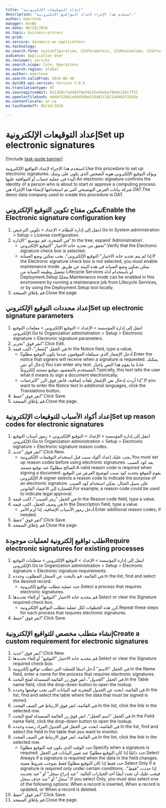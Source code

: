 ```yaml
--- 
title: "إعداد التوقيعات الإلكترونية"
description: "استخدم هذا الإجراء لإعداد التواقيع الإلكترونية."
author: maertenm
manager: AnnBe
ms.date: 08/29/2018
ms.topic: business-process
ms.prod: 
ms.service: dynamics-ax-applications
ms.technology: 
ms.search.form: SysConfiguration, SIGParameters, SIGReasonCode, SIGProcSetup
audience: Application User
ms.reviewer: sericks
ms.search.scope: Core, Operations
ms.search.region: Global
ms.author: maertenm
ms.search.validFrom: 2016-06-30
ms.dyn365.ops.version: Version 7.0.0
ms.translationtype: HT
ms.sourcegitcommit: 0312b8cfadd45f8e59225e9daba78b9e216cff51
ms.openlocfilehash: eb6bf529b1e94d598e219482f182140402f2928a
ms.contentlocale: ar-sa
ms.lasthandoff: 09/14/2018

---
```

# <a name="set-up-electronic-signatures"></a><span data-ttu-id="81e87-103">إعداد التوقيعات الإلكترونية</span><span class="sxs-lookup"><span data-stu-id="81e87-103">Set up electronic signatures</span></span>

[!include [task guide banner](../../includes/task-guide-banner.md)]

<span data-ttu-id="81e87-104">استخدم هذا الإجراء لإعداد التواقيع الإلكترونية.</span><span class="sxs-lookup"><span data-stu-id="81e87-104">Use this procedure to set up electronic signatures.</span></span> <span data-ttu-id="81e87-105">ويؤكد التوقيع الإلكتروني هوية الشخص الذي يكون على وشك البدء في عملية حساب أو الموافقة عليها.</span><span class="sxs-lookup"><span data-stu-id="81e87-105">An electronic signature confirms the identity of a person who is about to start or approve a computing process.</span></span> <span data-ttu-id="81e87-106">شركة بيانات العرض التوضيحي التي تم استخدامها لإنشاء هذا الإجراء هي DAT.</span><span class="sxs-lookup"><span data-stu-id="81e87-106">The demo data company used to create this procedure is DAT.</span></span>


## <a name="enable-the-electronic-signature-configuration-key"></a><span data-ttu-id="81e87-107">تمكين مفتاح تكوين التوقيع الإلكتروني</span><span class="sxs-lookup"><span data-stu-id="81e87-107">Enable the Electronic signature configuration key</span></span>
1. <span data-ttu-id="81e87-108">انتقل إلى إدارة النظام > الإعداد > تكوين الترخيص.</span><span class="sxs-lookup"><span data-stu-id="81e87-108">Go to System administration > Setup > License configuration.</span></span>
2. <span data-ttu-id="81e87-109">في الشجرة، قم بتوسيع ''الإدارة".</span><span class="sxs-lookup"><span data-stu-id="81e87-109">In the tree, expand 'Administration'.</span></span>
    * <span data-ttu-id="81e87-110">تحقق من تحديد خانة الاختيار "التوقيع الإلكتروني".</span><span class="sxs-lookup"><span data-stu-id="81e87-110">Verify that the Electronic signature check box is selected.</span></span>  
    * <span data-ttu-id="81e87-111">إذا لم يتم تحديد خانة الاختيار" التوقيع الإلكتروني"، يجب تمكين وضع الصيانة.</span><span class="sxs-lookup"><span data-stu-id="81e87-111">If the Electronic signature check box is not selected, you must enable maintenance mode.</span></span> <span data-ttu-id="81e87-112">يمكن تمكين وضع الصيانة في هذه البيئة عن طريق تشغيل وظيفة الصيانة من Lifecycle Services أو باستخدام أداة Deployment.Setup محليًا.</span><span class="sxs-lookup"><span data-stu-id="81e87-112">Maintenance mode can be enabled in this environment by running a maintenance job from Lifecycle Services, or by using the Deployment.Setup tool locally.</span></span>  
3. <span data-ttu-id="81e87-113">قم بإغلاق الصفحة.</span><span class="sxs-lookup"><span data-stu-id="81e87-113">Close the page.</span></span>

## <a name="set-up-electronic-signature-parameters"></a><span data-ttu-id="81e87-114">إعداد محددات التوقيع الإلكتروني</span><span class="sxs-lookup"><span data-stu-id="81e87-114">Set up electronic signature parameters</span></span>
1. <span data-ttu-id="81e87-115">انتقل إلى إدارة المؤسسة > الإعداد > التوقيع الإلكتروني > معلمات التوقيع الإلكتروني.</span><span class="sxs-lookup"><span data-stu-id="81e87-115">Go to Organization administration > Setup > Electronic signature > Electronic signature parameters.</span></span>
2. <span data-ttu-id="81e87-116">انقر فوق "تحرير".</span><span class="sxs-lookup"><span data-stu-id="81e87-116">Click Edit.</span></span>
3. <span data-ttu-id="81e87-117">في الحقل "إشعار"، اكتب قيمة.</span><span class="sxs-lookup"><span data-stu-id="81e87-117">In the Notice field, type a value.</span></span>
    * <span data-ttu-id="81e87-118">أدخل الإشعار الذي سيتلقاه الموقعون عندما يكون التوقيع مطلوبًا.</span><span class="sxs-lookup"><span data-stu-id="81e87-118">Enter the notice that signers will receive when a signature is requested.</span></span> <span data-ttu-id="81e87-119">يمكنك إدخال أي نص.</span><span class="sxs-lookup"><span data-stu-id="81e87-119">You can enter any text.</span></span> <span data-ttu-id="81e87-120">عادةً ما يقوم هذا النص بإخبار المستخدم بالمقصود بتوقيع مستند إلكترونيًا.</span><span class="sxs-lookup"><span data-stu-id="81e87-120">Typically, this text tells the user what it means to sign a document electronically.</span></span>  
    * <span data-ttu-id="81e87-121">إذا أردت إدخال نص الإشعار بلغات إضافية، فانقر فوق الزر "الترجمات".</span><span class="sxs-lookup"><span data-stu-id="81e87-121">If you want to enter the Notice text in additional languages, click the Translations button.</span></span>  
4. <span data-ttu-id="81e87-122">انقر فوق "حفظ".</span><span class="sxs-lookup"><span data-stu-id="81e87-122">Click Save.</span></span>
5. <span data-ttu-id="81e87-123">قم بإغلاق الصفحة.</span><span class="sxs-lookup"><span data-stu-id="81e87-123">Close the page.</span></span>

## <a name="set-up-reason-codes-for-electronic-signatures"></a><span data-ttu-id="81e87-124">إعداد أكواد الأسباب للتوقيعات الإلكترونية</span><span class="sxs-lookup"><span data-stu-id="81e87-124">Set up reason codes for electronic signatures</span></span>
1. <span data-ttu-id="81e87-125">انتقل إلى إدارة المؤسسة > الإعداد > التوقيع الإلكتروني > رموز أسباب التوقيع الإلكتروني.</span><span class="sxs-lookup"><span data-stu-id="81e87-125">Go to Organization administration > Setup > Electronic signature > Electronic signature reason codes.</span></span>
2. <span data-ttu-id="81e87-126">انقر فوق "جديد".</span><span class="sxs-lookup"><span data-stu-id="81e87-126">Click New.</span></span>
    * <span data-ttu-id="81e87-127">يجب عليك إعداد أكواد سبب قبل استخدام التوقيعات الإلكترونية.</span><span class="sxs-lookup"><span data-stu-id="81e87-127">You must set up reason codes before using electronic signatures.</span></span> <span data-ttu-id="81e87-128">يعد كود السبب الصالح مطلوبًا عند توقيع مستند.</span><span class="sxs-lookup"><span data-stu-id="81e87-128">A valid reason code is required when signing a document.</span></span>     <span data-ttu-id="81e87-129">يقوم الموقع بتحديد كود سبب لتوضيح الغرض من التوقيع الإلكتروني.</span><span class="sxs-lookup"><span data-stu-id="81e87-129">A signer selects a reason code to indicate the purpose of an electronic signature.</span></span> <span data-ttu-id="81e87-130">على سبيل المثال، يمكن استخدام كود السبب للغشارة إلى الاعتماد القانوني.</span><span class="sxs-lookup"><span data-stu-id="81e87-130">For example, a reason code could be used to indicate legal approval.</span></span>  
3. <span data-ttu-id="81e87-131">في الحقل "رمز السبب"، اكتب قيمة.</span><span class="sxs-lookup"><span data-stu-id="81e87-131">In the Reason code field, type a value.</span></span>
4. <span data-ttu-id="81e87-132">في وصف الحقل، اكتب قيمة.</span><span class="sxs-lookup"><span data-stu-id="81e87-132">In the Description field, type a value.</span></span>
    * <span data-ttu-id="81e87-133">أدخل رموز الأسباب الإضافية، إذا لزم الأمر.</span><span class="sxs-lookup"><span data-stu-id="81e87-133">Enter additional reason codes, if needed.</span></span>  
5. <span data-ttu-id="81e87-134">انقر فوق "حفظ".</span><span class="sxs-lookup"><span data-stu-id="81e87-134">Click Save.</span></span>
6. <span data-ttu-id="81e87-135">قم بإغلاق الصفحة.</span><span class="sxs-lookup"><span data-stu-id="81e87-135">Close the page.</span></span>

## <a name="require-electronic-signatures-for-existing-processes"></a><span data-ttu-id="81e87-136">طلب تواقيع إلكترونية لعمليات موجودة</span><span class="sxs-lookup"><span data-stu-id="81e87-136">Require electronic signatures for existing processes</span></span>
1. <span data-ttu-id="81e87-137">انتقل إلى إدارة المؤسسة > الإعداد > التوقيع الإلكتروني > متطلبات التوقيع الإلكتروني.</span><span class="sxs-lookup"><span data-stu-id="81e87-137">Go to Organization administration > Setup > Electronic signature > Electronic signature requirements.</span></span>
2. <span data-ttu-id="81e87-138">في القائمة، قم بالبحث عن السجل المطلوب وحدده.</span><span class="sxs-lookup"><span data-stu-id="81e87-138">In the list, find and select the desired record.</span></span>
    * <span data-ttu-id="81e87-139">حدد عملية تتطلب تواقيع إلكترونية.</span><span class="sxs-lookup"><span data-stu-id="81e87-139">Select a process that requires electronic signatures.</span></span>  
3. <span data-ttu-id="81e87-140">قم بتحديد خانة الاختيار "التوقيع" أو إلغاء تحديدها.</span><span class="sxs-lookup"><span data-stu-id="81e87-140">Select or clear the Signature required check box.</span></span>
    * <span data-ttu-id="81e87-141">كرر هذه الخطوات لكل عملية تتطلب التواقيع الإلكترونية.</span><span class="sxs-lookup"><span data-stu-id="81e87-141">Repeat these steps for each process that requires electronic signatures.</span></span>  
4. <span data-ttu-id="81e87-142">انقر فوق "حفظ".</span><span class="sxs-lookup"><span data-stu-id="81e87-142">Click Save.</span></span>

## <a name="create-a-custom-requirement-for-electronic-signatures"></a><span data-ttu-id="81e87-143">إنشاء متطلب مخصص للتواقيع الإلكترونية</span><span class="sxs-lookup"><span data-stu-id="81e87-143">Create a custom requirement for electronic signatures</span></span>
1. <span data-ttu-id="81e87-144">انقر فوق "جديد".</span><span class="sxs-lookup"><span data-stu-id="81e87-144">Click New.</span></span>
2. <span data-ttu-id="81e87-145">قم بتحديد خانة الاختيار "التوقيع" أو إلغاء تحديدها.</span><span class="sxs-lookup"><span data-stu-id="81e87-145">Select or clear the Signature required check box.</span></span>
3. <span data-ttu-id="81e87-146">في الحقل "الاسم" أدخل اسمًا للعملية التي تتطلب تواقيع إلكترونية.</span><span class="sxs-lookup"><span data-stu-id="81e87-146">In the Name field, enter a name for the process that requires electronic signatures.</span></span>
4. <span data-ttu-id="81e87-147">في الحقل "الجدول"، انقر فوق زر القائمة المنسدلة لفتح البحث.</span><span class="sxs-lookup"><span data-stu-id="81e87-147">In the Table name field, click the drop-down button to open the lookup.</span></span>
5. <span data-ttu-id="81e87-148">في القائمة، ابحث عن الجدول المخزنة فيه البيانات التي يجب توقيعها وحدده.</span><span class="sxs-lookup"><span data-stu-id="81e87-148">In the list, find and select the table where the data that must be signed is stored.</span></span>
6. <span data-ttu-id="81e87-149">في القائمة، انقر فوق الارتباط في الصف المحدد.</span><span class="sxs-lookup"><span data-stu-id="81e87-149">In the list, click the link in the selected row.</span></span>
7. <span data-ttu-id="81e87-150">في الحقل "اسم الحقل"، انقر فوق زر القائمة المنسدلة لفتح البحث.</span><span class="sxs-lookup"><span data-stu-id="81e87-150">In the Field name field, click the drop-down button to open the lookup.</span></span>
8. <span data-ttu-id="81e87-151">في القائمة، ابحث عن الحقل في الجدول المراد رصده وحدده.</span><span class="sxs-lookup"><span data-stu-id="81e87-151">In the list, find and select the field in the table that you want to monitor.</span></span>
9. <span data-ttu-id="81e87-152">في القائمة، انقر فوق الارتباط في الصف المحدد.</span><span class="sxs-lookup"><span data-stu-id="81e87-152">In the list, click the link in the selected row.</span></span>
    * <span data-ttu-id="81e87-153">حدد الوقت الذي يكون فيه التوقيع مطلوبًا.</span><span class="sxs-lookup"><span data-stu-id="81e87-153">Specify when a signature is required.</span></span>     <span data-ttu-id="81e87-154">حدد دائمًا إذا كان التوقيع مطلوبًا عند تغيير البيانات في الحقل.</span><span class="sxs-lookup"><span data-stu-id="81e87-154">Select Always if a signature is required when the data in the field changes.</span></span>     <span data-ttu-id="81e87-155">حدد فقط إذا كان التوقيع مطلوبًا فقط بموجب شروط معينة.‬</span><span class="sxs-lookup"><span data-stu-id="81e87-155">Select Only if a signature is required only under certain conditions.</span></span> <span data-ttu-id="81e87-156">إذا حددت "فقط"، فيجب عليك أن تحدد أيضًا أحد الخيارات التالية: "عند إدراج سجل" أو "عند تحديث سجل" أو "عند حذف سجل".‬</span><span class="sxs-lookup"><span data-stu-id="81e87-156">If you select Only, you must also select one of the following options: When a record is inserted, When a record is updated, or When a record is deleted.</span></span>  
10. <span data-ttu-id="81e87-157">انقر فوق "حفظ".</span><span class="sxs-lookup"><span data-stu-id="81e87-157">Click Save.</span></span>
11. <span data-ttu-id="81e87-158">قم بإغلاق الصفحة.</span><span class="sxs-lookup"><span data-stu-id="81e87-158">Close the page.</span></span>


